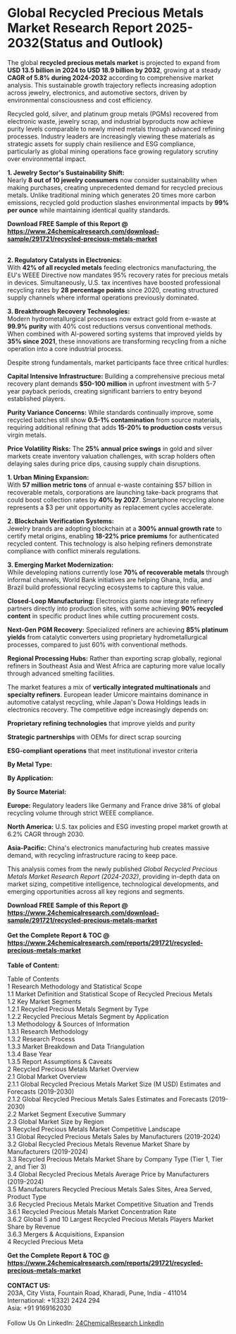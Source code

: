 <h1>Global Recycled Precious Metals Market Research Report 2025-2032(Status and Outlook)</h1><p>The global <strong>recycled precious metals market</strong> is projected to expand from <strong>USD 13.5 billion in 2024 to USD 18.9 billion by 2032</strong>, growing at a steady <strong>CAGR of 5.8% during 2024-2032</strong> according to comprehensive market analysis. This sustainable growth trajectory reflects increasing adoption across jewelry, electronics, and automotive sectors, driven by environmental consciousness and cost efficiency.</p><p>Recycled gold, silver, and platinum group metals (PGMs) recovered from electronic waste, jewelry scrap, and industrial byproducts now achieve purity levels comparable to newly mined metals through advanced refining processes. Industry leaders are increasingly viewing these materials as strategic assets for supply chain resilience and ESG compliance, particularly as global mining operations face growing regulatory scrutiny over environmental impact.</p><p><strong>1. Jewelry Sector's Sustainability Shift:</strong><br>
Nearly <strong>8 out of 10 jewelry consumers</strong> now consider sustainability when making purchases, creating unprecedented demand for recycled precious metals. Unlike traditional mining which generates 20 times more carbon emissions, recycled gold production slashes environmental impacts by <strong>99% per ounce</strong> while maintaining identical quality standards.</p><div><b>Download FREE Sample of this Report @ 
            <a href="https://www.24chemicalresearch.com/download-sample/291721/recycled-precious-metals-market">
            https://www.24chemicalresearch.com/download-sample/291721/recycled-precious-metals-market</a></b></div><br><p><strong>2. Regulatory Catalysts in Electronics:</strong><br>
With <strong>42% of all recycled metals</strong> feeding electronics manufacturing, the EU's WEEE Directive now mandates 95% recovery rates for precious metals in devices. Simultaneously, U.S. tax incentives have boosted professional recycling rates by <strong>28 percentage points</strong> since 2020, creating structured supply channels where informal operations previously dominated.</p><p><strong>3. Breakthrough Recovery Technologies:</strong><br>
Modern hydrometallurgical processes now extract gold from e-waste at <strong>99.9% purity</strong> with 40% cost reductions versus conventional methods. When combined with AI-powered sorting systems that improved yields by <strong>35% since 2021</strong>, these innovations are transforming recycling from a niche operation into a core industrial process.</p><p>Despite strong fundamentals, market participants face three critical hurdles:</p><p><strong>Capital Intensive Infrastructure:</strong> Building a comprehensive precious metal recovery plant demands <strong>$50-100 million</strong> in upfront investment with 5-7 year payback periods, creating significant barriers to entry beyond established players.</p><p><strong>Purity Variance Concerns:</strong> While standards continually improve, some recycled batches still show <strong>0.5-1% contamination</strong> from source materials, requiring additional refining that adds <strong>15-20% to production costs</strong> versus virgin metals.</p><p><strong>Price Volatility Risks:</strong> The <strong>25% annual price swings</strong> in gold and silver markets create inventory valuation challenges, with scrap holders often delaying sales during price dips, causing supply chain disruptions.</p><p><strong>1. Urban Mining Expansion:</strong><br>
With <strong>57 million metric tons</strong> of annual e-waste containing $57 billion in recoverable metals, corporations are launching take-back programs that could boost collection rates by <strong>40% by 2027</strong>. Smartphone recycling alone represents a $3 per unit opportunity as replacement cycles accelerate.</p><p><strong>2. Blockchain Verification Systems:</strong><br>
Jewelry brands are adopting blockchain at a <strong>300% annual growth rate</strong> to certify metal origins, enabling <strong>18-22% price premiums</strong> for authenticated recycled content. This technology is also helping refiners demonstrate compliance with conflict minerals regulations.</p><p><strong>3. Emerging Market Modernization:</strong><br>
While developing nations currently lose <strong>70% of recoverable metals</strong> through informal channels, World Bank initiatives are helping Ghana, India, and Brazil build professional recycling ecosystems to capture this value.</p><p><strong>Closed-Loop Manufacturing:</strong> Electronics giants now integrate refinery partners directly into production sites, with some achieving <strong>90% recycled content</strong> in specific product lines while cutting procurement costs.</p><p><strong>Next-Gen PGM Recovery:</strong> Specialized refiners are achieving <strong>85% platinum yields</strong> from catalytic converters using proprietary hydrometallurgical processes, compared to just 60% with conventional methods.</p><p><strong>Regional Processing Hubs:</strong> Rather than exporting scrap globally, regional refiners in Southeast Asia and West Africa are capturing more value locally through advanced smelting facilities.</p><p>The market features a mix of <strong>vertically integrated multinationals</strong> and <strong>specialty refiners</strong>. European leader Umicore maintains dominance in automotive catalyst recycling, while Japan's Dowa Holdings leads in electronics recovery. The competitive edge increasingly depends on:</p><p><strong>Proprietary refining technologies</strong> that improve yields and purity</p><p><strong>Strategic partnerships</strong> with OEMs for direct scrap sourcing</p><p><strong>ESG-compliant operations</strong> that meet institutional investor criteria</p><p><strong>By Metal Type:</strong></p><p><strong>By Application:</strong></p><p><strong>By Source Material:</strong></p><p><strong>Europe:</strong> Regulatory leaders like Germany and France drive 38% of global recycling volume through strict WEEE compliance.</p><p><strong>North America:</strong> U.S. tax policies and ESG investing propel market growth at 6.2% CAGR through 2030.</p><p><strong>Asia-Pacific:</strong> China's electronics manufacturing hub creates massive demand, with recycling infrastructure racing to keep pace.</p><p>This analysis comes from the newly published <em>Global Recycled Precious Metals Market Research Report (2024-2032)</em>, providing in-depth data on market sizing, competitive intelligence, technological developments, and emerging opportunities across all key regions and segments.</p><div><b>Download FREE Sample of this Report @ 
            <a href="https://www.24chemicalresearch.com/download-sample/291721/recycled-precious-metals-market">
            https://www.24chemicalresearch.com/download-sample/291721/recycled-precious-metals-market</a></b></div><br><div><b>Get the Complete Report & TOC @ 
            <a href="https://www.24chemicalresearch.com/reports/291721/recycled-precious-metals-market">
            https://www.24chemicalresearch.com/reports/291721/recycled-precious-metals-market</a></b></div><br>
            <b>Table of Content:</b><p>Table of Contents<br />
1 Research Methodology and Statistical Scope<br />
1.1 Market Definition and Statistical Scope of Recycled Precious Metals<br />
1.2 Key Market Segments<br />
1.2.1 Recycled Precious Metals Segment by Type<br />
1.2.2 Recycled Precious Metals Segment by Application<br />
1.3 Methodology & Sources of Information<br />
1.3.1 Research Methodology<br />
1.3.2 Research Process<br />
1.3.3 Market Breakdown and Data Triangulation<br />
1.3.4 Base Year<br />
1.3.5 Report Assumptions & Caveats<br />
2 Recycled Precious Metals Market Overview<br />
2.1 Global Market Overview<br />
2.1.1 Global Recycled Precious Metals Market Size (M USD) Estimates and Forecasts (2019-2030)<br />
2.1.2 Global Recycled Precious Metals Sales Estimates and Forecasts (2019-2030)<br />
2.2 Market Segment Executive Summary<br />
2.3 Global Market Size by Region<br />
3 Recycled Precious Metals Market Competitive Landscape<br />
3.1 Global Recycled Precious Metals Sales by Manufacturers (2019-2024)<br />
3.2 Global Recycled Precious Metals Revenue Market Share by Manufacturers (2019-2024)<br />
3.3 Recycled Precious Metals Market Share by Company Type (Tier 1, Tier 2, and Tier 3)<br />
3.4 Global Recycled Precious Metals Average Price by Manufacturers (2019-2024)<br />
3.5 Manufacturers Recycled Precious Metals Sales Sites, Area Served, Product Type<br />
3.6 Recycled Precious Metals Market Competitive Situation and Trends<br />
3.6.1 Recycled Precious Metals Market Concentration Rate<br />
3.6.2 Global 5 and 10 Largest Recycled Precious Metals Players Market Share by Revenue<br />
3.6.3 Mergers & Acquisitions, Expansion<br />
4 Recycled Precious Meta</p><div><b>Get the Complete Report & TOC @ 
            <a href="https://www.24chemicalresearch.com/reports/291721/recycled-precious-metals-market">
            https://www.24chemicalresearch.com/reports/291721/recycled-precious-metals-market</a></b></div><br><b>CONTACT US:</b><br>
            203A, City Vista, Fountain Road, Kharadi, Pune, India - 411014<br>
            International: +1(332) 2424 294<br>
            Asia: +91 9169162030 <br><br>
            Follow Us On LinkedIn: <a href="https://www.linkedin.com/company/24chemicalresearch/">24ChemicalResearch LinkedIn</a>